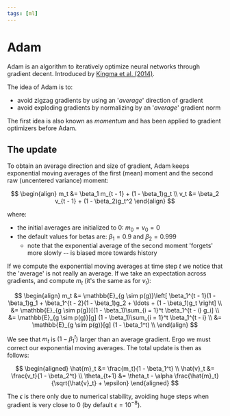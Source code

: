 ```yaml
---
tags: [ml]
---
```

# Adam

Adam is an algorithm to iteratively optimize neural networks through gradient
decent. Introduced by [Kingma et al. (2014)](https://arxiv.org/pdf/1412.6980).

The idea of Adam is to:

- avoid zigzag gradients by using an '*average*' direction of gradient
- avoid exploding gradients by normalizing by an '*average*' gradient norm

The first idea is also known as *momentum* and has been applied to gradient
optimizers before Adam.

## The update

To obtain an average direction and size of gradient, Adam keeps exponential
moving averages of the first (mean) moment and the second raw (uncentered
variance) moment:

$$
\begin{align}
  m_t &= \beta_1 m_{t - 1} + (1 - \beta_1)g_t \\
  v_t &= \beta_2 v_{t - 1} + (1 - \beta_2)g_t^2
\end{align}
$$

where:
- the initial averages are initialized to 0: $m_0 = v_0 = 0$
- the default values for betas are: $\beta_1 = 0.9$ and $\beta_2 = 0.999$
    - note that the exponential average of the second moment 'forgets' more
      slowly -- is biased more towards history

If we compute the exponential moving averages at time step $t$ we notice that
the 'average' is not really an average. If we take an expectation across
gradients, and compute $m_t$ (it's the same as for $v_t$):

$$
\begin{align}
m_t &= \mathbb{E}_{g \sim p(g)}\left[
  \beta_1^{t - 1}(1 - \beta_1)g_1 + \beta_1^{t - 2}(1 - \beta_1)g_2 + \ldots +
  (1 - \beta_1)g_t
\right] \\
&= \mathbb{E}_{g \sim p(g)}[(1 - \beta_1)\sum_{i = 1}^t \beta_1^{t - i} g_i] \\
&= \mathbb{E}_{g \sim p(g)}[g] (1 - \beta_1)\sum_{i = 1}^t \beta_1^{t - i} \\
&= \mathbb{E}_{g \sim p(g)}[g] (1 - \beta_1^t) \\
\end{align}
$$

We see that $m_t$ is $(1 - \beta_1^t)$ larger than an average gradient. Ergo we
must correct our exponential moving averages. The total update is then as
follows:

$$
\begin{aligned}
\hat{m}_t &= \frac{m_t}{1 - \beta_1^t} \\
\hat{v}_t &= \frac{v_t}{1 - \beta_2^t} \\
\theta_{t+1} &= \theta_t - \alpha \frac{\hat{m}_t}{\sqrt{\hat{v}_t} + \epsilon}
\end{aligned}
$$

The $\epsilon$ is there only due to numerical stability, avoiding huge steps
when gradient is very close to 0 (by default $\epsilon = 10^{-8}$).
